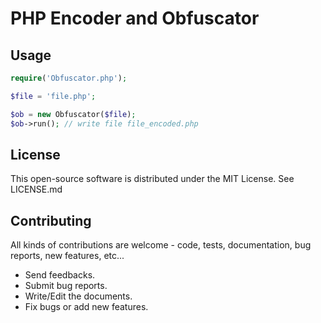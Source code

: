 # PHP Encoder and Obfuscator

Usage
---------

```php
require('Obfuscator.php');

$file = 'file.php';

$ob = new Obfuscator($file);
$ob->run(); // write file file_encoded.php

```
License
------------

This open-source software is distributed under the MIT License. See LICENSE.md

Contributing
------------

All kinds of contributions are welcome - code, tests, documentation, bug reports, new features, etc...

* Send feedbacks.
* Submit bug reports.
* Write/Edit the documents.
* Fix bugs or add new features.
